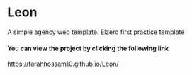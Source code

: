 # Leon
A simple agency web template.
Elzero first practice template

#### You can view the project by clicking the following link
https://farahhossam10.github.io/Leon/
